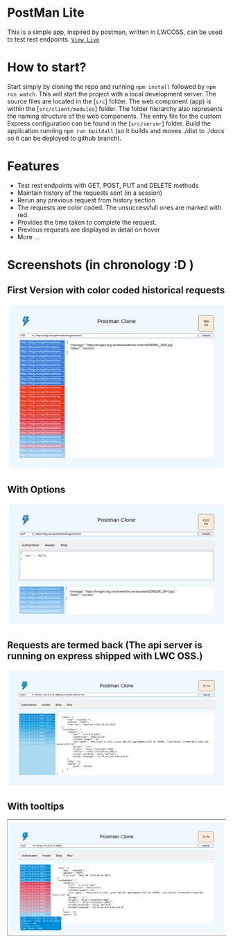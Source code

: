 # PostMan Lite
This is a simple app, inspired by postman, written in LWCOSS, can be used to test rest endpoints. [`View Live`](https://aritram1.github.io/lwc-rest-explorer)

# How to start?
Start simply by cloning the repo and running `npm install` followed by `npm run watch`. This will start the project with a local development server. 
The source files are located in the [`src`] folder. The web component (app) is within the [`src/client/modules`] folder. The folder hierarchy also represents the naming structure of the web components. The entry file for the custom Express configuration can be found in the [`src/server`] folder. Build the application running `npm run buildall` (so it builds and moves ./dist to ./docs so it can be deployed to github branch).

# Features
- Test rest endpoints with GET, POST, PUT and DELETE methods
- Maintain history of the requests sent (in a session)
- Rerun any previous request from history section
- The requests are color coded. The unsuccessfull ones are marked with red.
- Provides the time taken to complete the request.
- Previous requests are displayed in detail on hover
- More ...

# Screenshots (in chronology :D )
## First Version with color coded historical requests
![Demo.png](https://github.com/aritram1/lwc-rest-explorer/blob/main/src/client/modules/my/postman/Demo.png?raw=true)

## With Options
![Demo2.png](https://github.com/aritram1/lwc-rest-explorer/blob/main/src/client/modules/my/postman/Demo2.png?raw=true)

## Requests are termed back (The api server is running on express shipped with LWC OSS.)
![Demo3.png](https://github.com/aritram1/lwc-rest-explorer/blob/main/src/client/modules/my/postman/Demo3.png?raw=true)

## With tooltips
![Demo4.png](https://github.com/aritram1/lwc-rest-explorer/blob/main/src/client/modules/my/postman/Demo4.png?raw=true)

